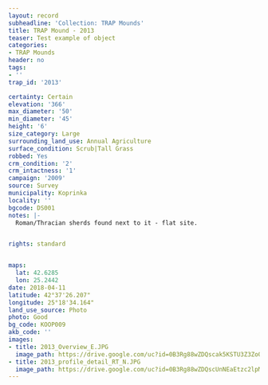 ```yaml
---
layout: record
subheadline: 'Collection: TRAP Mounds'
title: TRAP Mound - 2013
teaser: Test example of object
categories:
- TRAP Mounds
header: no
tags:
- ''
trap_id: '2013'

certainty: Certain
elevation: '366'
max_diameter: '50'
min_diameter: '45'
height: '6'
size_category: Large
surrounding_land_use: Annual Agriculture
surface_condition: Scrub|Tall Grass
robbed: Yes
crm_condition: '2'
crm_intactness: '1'
campaign: '2009'
source: Survey
municipality: Koprinka
locality: ''
bgcode: DS001
notes: |-
  Roman/Thracian sherds found next to it - flat site.


rights: standard


maps:
  lat: 42.6285
  lon: 25.2442
date: 2018-04-11
latitude: 42°37'26.207"
longitude: 25°18'34.164"
land_use_source: Photo
photo: Good
bg_code: KOOP009
akb_code: ''
images:
- title: 2013_Overview_E.JPG
  image_path: https://drive.google.com/uc?id=0B3Rg88wZDQscak5KSTU3Z3ZoQW8
- title: 2013_profile_detail_RT_N.JPG
  image_path: https://drive.google.com/uc?id=0B3Rg88wZDQscUnNEaEtzc2lpM3c
---
```

